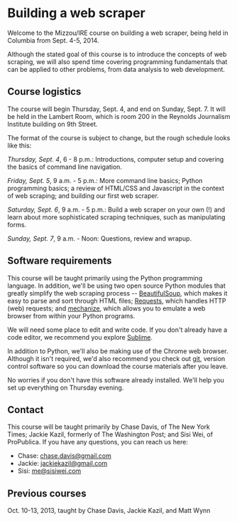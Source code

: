 Building a web scraper
==============

Welcome to the Mizzou/IRE course on building a web scraper, being held in Columbia from Sept. 4-5, 2014.

Although the stated goal of this course is to introduce the concepts of web scraping, we will also spend time covering programming fundamentals that can be applied to other problems, from data analysis to web development.

## Course logistics

The course will begin Thursday, Sept. 4, and end on Sunday, Sept. 7. It will be held in the Lambert Room, which is room 200 in the Reynolds Journalism Institute building on 9th Street.

The format of the course is subject to change, but the rough schedule looks like this:

*Thursday, Sept. 4*, 6 - 8 p.m.: Introductions, computer setup and covering the basics of command line navigation.

*Friday, Sept. 5*, 9 a.m. - 5 p.m.: More command line basics; Python programming basics; a review of HTML/CSS and Javascript in the context of web scraping; and building our first web scraper.

*Saturday, Sept. 6*, 9 a.m. - 5 p.m.: Build a web scraper on your own (!) and learn about more sophisticated scraping techniques, such as manipulating forms.

*Sunday, Sept. 7*, 9 a.m. - Noon: Questions, review and wrapup.

## Software requirements

This course will be taught primarily using the Python programming language. In addition, we'll be using two open source Python modules that greatly simplify the web scraping process -- [BeautifulSoup](http://www.crummy.com/software/BeautifulSoup/), which makes it easy to parse and sort through HTML files; [Requests](http://docs.python-requests.org/en/latest/), which handles HTTP (web) requests; and [mechanize](http://wwwsearch.sourceforge.net/mechanize/), which allows you to emulate a web browser from within your Python programs.

We will need some place to edit and write code. If you don't already have a code editor, we recommend you explore [Sublime](http://www.sublimetext.com/2).

In addition to Python, we'll also be making use of the Chrome web browser. Although it isn't required, we'd also recommend you check out [git](https://help.github.com/articles/set-up-git), version control software so you can download the course materials after you leave.

No worries if you don't have this software already installed. We'll help you set up everything on Thursday evening.

## Contact

This course will be taught primarily by Chase Davis, of The New York Times; Jackie Kazil, formerly of The Washington Post; and Sisi Wei, of ProPublica. If you have any questions, you can reach us here:

- Chase: chase.davis@gmail.com
- Jackie: jackiekazil@gmail.com
- Sisi: me@sisiwei.com

## Previous courses

Oct. 10-13, 2013, taught by Chase Davis, Jackie Kazil, and Matt Wynn
